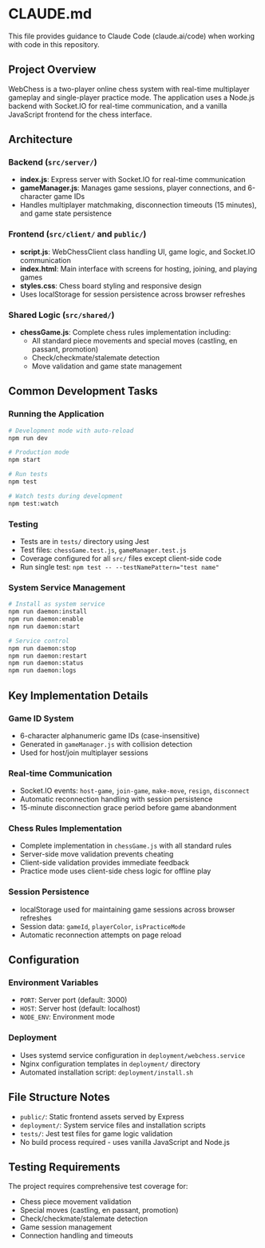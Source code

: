 # CLAUDE.md

This file provides guidance to Claude Code (claude.ai/code) when working with code in this repository.

## Project Overview

WebChess is a two-player online chess system with real-time multiplayer gameplay and single-player practice mode. The application uses a Node.js backend with Socket.IO for real-time communication, and a vanilla JavaScript frontend for the chess interface.

## Architecture

### Backend (`src/server/`)
- **index.js**: Express server with Socket.IO for real-time communication
- **gameManager.js**: Manages game sessions, player connections, and 6-character game IDs
- Handles multiplayer matchmaking, disconnection timeouts (15 minutes), and game state persistence

### Frontend (`src/client/` and `public/`)
- **script.js**: WebChessClient class handling UI, game logic, and Socket.IO communication
- **index.html**: Main interface with screens for hosting, joining, and playing games
- **styles.css**: Chess board styling and responsive design
- Uses localStorage for session persistence across browser refreshes

### Shared Logic (`src/shared/`)
- **chessGame.js**: Complete chess rules implementation including:
  - All standard piece movements and special moves (castling, en passant, promotion)
  - Check/checkmate/stalemate detection
  - Move validation and game state management

## Common Development Tasks

### Running the Application
```bash
# Development mode with auto-reload
npm run dev

# Production mode
npm start

# Run tests
npm test

# Watch tests during development
npm test:watch
```

### Testing
- Tests are in `tests/` directory using Jest
- Test files: `chessGame.test.js`, `gameManager.test.js`
- Coverage configured for all `src/` files except client-side code
- Run single test: `npm test -- --testNamePattern="test name"`

### System Service Management
```bash
# Install as system service
npm run daemon:install
npm run daemon:enable
npm run daemon:start

# Service control
npm run daemon:stop
npm run daemon:restart
npm run daemon:status
npm run daemon:logs
```

## Key Implementation Details

### Game ID System
- 6-character alphanumeric game IDs (case-insensitive)
- Generated in `gameManager.js` with collision detection
- Used for host/join multiplayer sessions

### Real-time Communication
- Socket.IO events: `host-game`, `join-game`, `make-move`, `resign`, `disconnect`
- Automatic reconnection handling with session persistence
- 15-minute disconnection grace period before game abandonment

### Chess Rules Implementation
- Complete implementation in `chessGame.js` with all standard rules
- Server-side move validation prevents cheating
- Client-side validation provides immediate feedback
- Practice mode uses client-side chess logic for offline play

### Session Persistence
- localStorage used for maintaining game sessions across browser refreshes
- Session data: `gameId`, `playerColor`, `isPracticeMode`
- Automatic reconnection attempts on page reload

## Configuration

### Environment Variables
- `PORT`: Server port (default: 3000)
- `HOST`: Server host (default: localhost)
- `NODE_ENV`: Environment mode

### Deployment
- Uses systemd service configuration in `deployment/webchess.service`
- Nginx configuration templates in `deployment/` directory
- Automated installation script: `deployment/install.sh`

## File Structure Notes

- `public/`: Static frontend assets served by Express
- `deployment/`: System service files and installation scripts
- `tests/`: Jest test files for game logic validation
- No build process required - uses vanilla JavaScript and Node.js

## Testing Requirements

The project requires comprehensive test coverage for:
- Chess piece movement validation
- Special moves (castling, en passant, promotion)
- Check/checkmate/stalemate detection
- Game session management
- Connection handling and timeouts